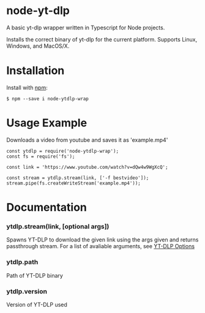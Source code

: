 # node-yt-dlp
A basic yt-dlp wrapper written in Typescript for Node projects. 

Installs the correct binary of yt-dlp for the current platform. Supports Linux, Windows, and MacOS/X.

# Installation
Install with [npm](https://www.npmjs.com/):
```
$ npm --save i node-ytdlp-wrap
```

# Usage Example
Downloads a video from youtube and saves it as 'example.mp4'
```
const ytdlp = require('node-ytdlp-wrap');
const fs = require('fs');

const link = 'https://www.youtube.com/watch?v=dQw4w9WgXcQ';

const stream = ytdlp.stream(link, ['-f bestvideo']);
stream.pipe(fs.createWriteStream('example.mp4'));
```
# Documentation

### ytdlp.stream(link, [optional args])
Spawns YT-DLP to download the given link using the args given and returns passthrough stream.
For a list of avaliable arguments, see [YT-DLP Options](https://github.com/yt-dlp/yt-dlp/blob/master/README.md#usage-and-options)

### ytdlp.path
Path of YT-DLP binary

### ytdlp.version
Version of YT-DLP used
